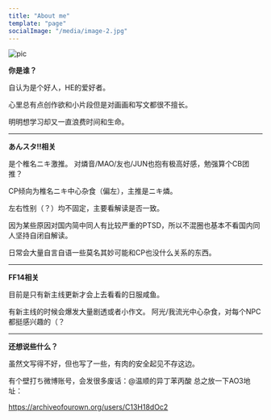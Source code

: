 ```yaml
---
title: "About me"
template: "page"
socialImage: "/media/image-2.jpg"
---
```


![pic](/media/image-2.jpg)

**你是谁？**

自认为是个好人，HE的爱好者。

心里总有点创作欲和小片段但是对画画和写文都很不擅长。

明明想学习却又一直浪费时间和生命。

***

**あんスタ!!相关**

是个椎名ニキ激推。
对燐音/MAO/友也/JUN也抱有极高好感，勉强算个CB团推？

CP倾向为椎名ニキ中心杂食（偏左），主推是ニキ燐。

左右性别（？）均不固定，主要看解读是否一致。

因为某些原因对国内简中同人有比较严重的PTSD，所以不混圈也基本不看国内同人坚持自闭自解读。

日常会大量自言自语一些莫名其妙可能和CP也没什么关系的东西。

***

**FF14相关**

目前是只有新主线更新才会上去看看的日服咸鱼。

有新主线的时候会爆发大量剧透或者小作文。
阿光/我流光中心杂食，对每个NPC都挺感兴趣的（？

***

**还想说些什么？**

虽然文写得不好，但也写了一些，有肉的安全起见不存这边。

有个壁打ち微博账号，会发很多废话：@温顺的异丁苯丙酸
总之放一下AO3地址：

<https://archiveofourown.org/users/C13H18dOc2>

